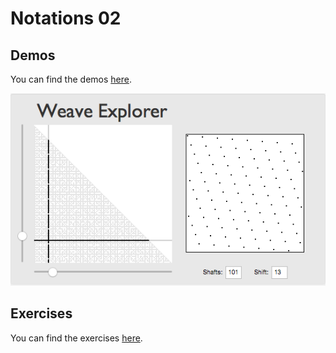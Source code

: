 Notations 02
============

## Demos ##

You can find the demos [here](demos).

[![](demos/weave-explorer-screenshot.png)](demos)


## Exercises ##

You can find the exercises [here](exercises).